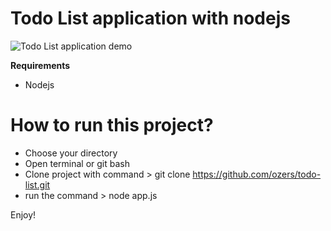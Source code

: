 # Todo List application with nodejs
![Todo List application demo](demo/todo-list.gif)

<b>Requirements</b>

- Nodejs 

# How to run this project?</b>
- Choose your directory
- Open terminal or git bash
- Clone project with command > git clone https://github.com/ozers/todo-list.git
- run the command > node app.js

Enjoy! 

